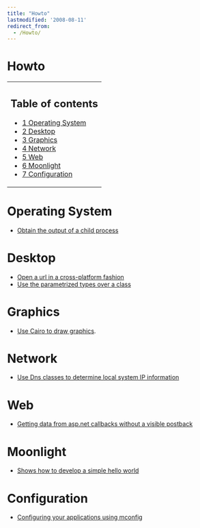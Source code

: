 ```yaml
---
title: "Howto"
lastmodified: '2008-08-11'
redirect_from:
  - /Howto/
---
```


Howto
=====

<table>
<col width="100%" />
<tbody>
<tr class="odd">
<td align="left"><h2>Table of contents</h2>
<ul>
<li><a href="#operating-system">1 Operating System</a></li>
<li><a href="#desktop">2 Desktop</a></li>
<li><a href="#graphics">3 Graphics</a></li>
<li><a href="#network">4 Network</a></li>
<li><a href="#web">5 Web</a></li>
<li><a href="#moonlight">6 Moonlight</a></li>
<li><a href="#configuration">7 Configuration</a></li>
</ul></td>
</tr>
</tbody>
</table>

Operating System
================

-   [Obtain the output of a child process](/Howto_PipeOutput "Howto PipeOutput")

Desktop
=======

-   [Open a url in a cross-platform fashion](/Howto_OpenBrowser "Howto OpenBrowser")
-   [Use the parametrized types over a class](/Howto_Generics "Howto Generics")

Graphics
========

-   [Use Cairo to draw graphics](/Mono.Cairo_Cookbook "Mono.Cairo Cookbook").

Network
=======

-   [Use Dns classes to determine local system IP information](/Howto_IpInfobyDns "Howto IpInfobyDns")

Web
===

-   [Getting data from asp.net callbacks without a visible postback](/Howto_aspnet_Callbacks "Howto aspnet Callbacks")

Moonlight
=========

-   [Shows how to develop a simple hello world](/Howto_helloWorld_Moonlight_ff3 "Howto helloWorld Moonlight ff3")

Configuration
=============

-   [Configuring your applications using mconfig](/Howto_Mconfig "Howto Mconfig")


